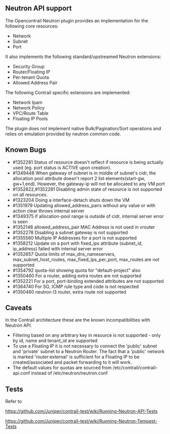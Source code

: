 Neutron API support
-------------------


The Opencontrail Neutron plugin provides an implementation for the following core resources:
   
* Network
* Subnet
* Port
    
It also implements the following standard/upstreamed Neutron extensions:

* Security Group
* Router/Floating IP
* Per-tenant Quota
* Allowed Address Pair

The following Contrail specific extensions are implemented:

* Network Ipam
* Network Policy
* VPC/Route Table
* Floating IP Pools

The plugin does not implement native Bulk/Pagination/Sort operations and relies on emulation provided by neutron common code.

## Known Bugs ##

* #1352281 Status of resource doesn't reflect if resource is being actually used (eg. port status is ACTIVE upon creation). 
* #1349448 When gateway of subnet is in middle of subnet's cidr, the allocation pool attribute doesn't report 2 list elements(start-gw, gw+1,end). However, the gateway-ip will not be allocated to any VM port
* #1352822,#1352281 Disabling admin state of resource is not supported on all resources.
* #1323204 Doing a interface-detach shuts down the VM
* #1351979 Updating allowed_address_pairs without any value or with action clear throws internal server
* #1349375 if allocation-pool range is outside of cidr, internal server error is seen
* #1352148 allowed_address_pair MAC Address is not used in vrouter
* #1352278 Disabling a subnet gateway is not supported
* #1355560 Multiple IP Addresses for a port is not supported
* #1358212 Update on a port with fixed_ips attribute (subnet_id, ip_address) failed with internal server error
* #1352657 Quota limits of max_dns_nameservers, max_subnet_host_routes, max_fixed_ips_per_port, max_routes are not supported
* #1354792 quota-list showing quota for "default-project" also
* #1350460 For a router, adding extra routes are not supported
* #1352221 For a port, port-binding extended attributes are not supported
* #1364740 For SG, ICMP rule type and code is not respected
* #1350460 neutron l3 router, extra route not supported

## Caveats ##

In the Contrail architecture these are the known incompatibilities with Neutron API.

* Filtering based on any arbitrary key in resource is not supported - only by id, name and tenant_id are supported
* To use a Floating IP it is not necessary to connect the 'public' subnet and 'private' subnet to a Neutron Router. The fact that a 'public' network is marked 'router:external' is sufficient for a Floating IP to be created/associated and packet forwarding to it will work.
* The default values for quotas are sourced from /etc/contrail/contrail-api.conf instead of /etc/neutron/neutron.conf

## Tests ##

Refer to 

https://github.com/Juniper/contrail-test/wiki/Running-Neutron-API-Tests

https://github.com/Juniper/contrail-test/wiki/Running-Neutron-Tempest-Tests